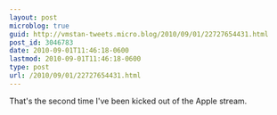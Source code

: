 ```yaml
---
layout: post
microblog: true
guid: http://vmstan-tweets.micro.blog/2010/09/01/22727654431.html
post_id: 3046783
date: 2010-09-01T11:46:18-0600
lastmod: 2010-09-01T11:46:18-0600
type: post
url: /2010/09/01/22727654431.html
---
```

That's the second time I've been kicked out of the Apple stream.
